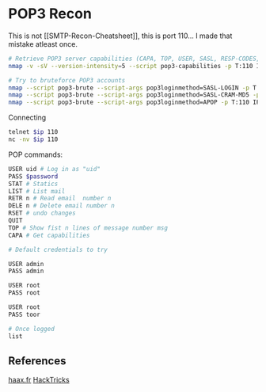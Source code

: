 # POP3 Recon

This is not [[SMTP-Recon-Cheatsheet]], this is port 110... I made that mistake atleast once.

```bash
# Retrieve POP3 server capabilities (CAPA, TOP, USER, SASL, RESP-CODES, LOGIN-DELAY, PIPELINING, EXPIRE, UIDL, IMPLEMENTATION)  
nmap -v -sV --version-intensity=5 --script pop3-capabilities -p T:110 IP

# Try to bruteforce POP3 accounts
nmap --script pop3-brute --script-args pop3loginmethod=SASL-LOGIN -p T:110 IP
nmap --script pop3-brute --script-args pop3loginmethod=SASL-CRAM-MD5 -p T:110 IP
nmap --script pop3-brute --script-args pop3loginmethod=APOP -p T:110 IP
```


Connecting
```bash
telnet $ip 110
nc -nv $ip 110
```

POP commands:
```bash
USER uid # Log in as "uid"
PASS $password
STAT # Statics
LIST # List mail
RETR n # Read email  number n
DELE n # Delete email number n
RSET # undo changes
QUIT 
TOP # Show fist n lines of message number msg
CAPA # Get capabilities

# Default credentials to try 

USER admin
PASS admin

USER root
PASS root

USER root
PASS toor

# Once logged
list
```


## References

[haax.fr](https://cheatsheet.haax.fr/network/services-enumeration/110_pop3/)
[HackTricks](https://book.hacktricks.xyz/network-services-pentesting/pentesting-pop)
